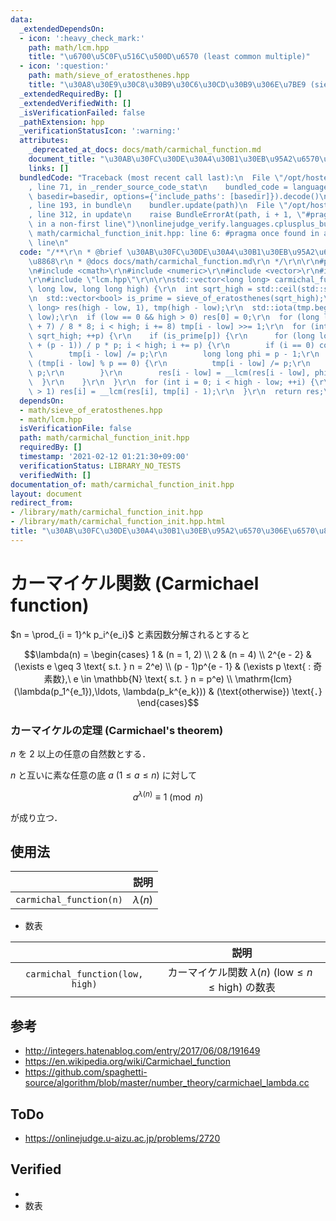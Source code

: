 ```yaml
---
data:
  _extendedDependsOn:
  - icon: ':heavy_check_mark:'
    path: math/lcm.hpp
    title: "\u6700\u5C0F\u516C\u500D\u6570 (least common multiple)"
  - icon: ':question:'
    path: math/sieve_of_eratosthenes.hpp
    title: "\u30A8\u30E9\u30C8\u30B9\u30C6\u30CD\u30B9\u306E\u7BE9 (sieve of Eratosthenes)"
  _extendedRequiredBy: []
  _extendedVerifiedWith: []
  _isVerificationFailed: false
  _pathExtension: hpp
  _verificationStatusIcon: ':warning:'
  attributes:
    _deprecated_at_docs: docs/math/carmichal_function.md
    document_title: "\u30AB\u30FC\u30DE\u30A4\u30B1\u30EB\u95A2\u6570\u306E\u6570\u8868"
    links: []
  bundledCode: "Traceback (most recent call last):\n  File \"/opt/hostedtoolcache/Python/3.9.1/x64/lib/python3.9/site-packages/onlinejudge_verify/documentation/build.py\"\
    , line 71, in _render_source_code_stat\n    bundled_code = language.bundle(stat.path,\
    \ basedir=basedir, options={'include_paths': [basedir]}).decode()\n  File \"/opt/hostedtoolcache/Python/3.9.1/x64/lib/python3.9/site-packages/onlinejudge_verify/languages/cplusplus.py\"\
    , line 193, in bundle\n    bundler.update(path)\n  File \"/opt/hostedtoolcache/Python/3.9.1/x64/lib/python3.9/site-packages/onlinejudge_verify/languages/cplusplus_bundle.py\"\
    , line 312, in update\n    raise BundleErrorAt(path, i + 1, \"#pragma once found\
    \ in a non-first line\")\nonlinejudge_verify.languages.cplusplus_bundle.BundleErrorAt:\
    \ math/carmichal_function_init.hpp: line 6: #pragma once found in a non-first\
    \ line\n"
  code: "/**\r\n * @brief \u30AB\u30FC\u30DE\u30A4\u30B1\u30EB\u95A2\u6570\u306E\u6570\
    \u8868\r\n * @docs docs/math/carmichal_function.md\r\n */\r\n\r\n#pragma once\r\
    \n#include <cmath>\r\n#include <numeric>\r\n#include <vector>\r\n#include \"sieve_of_eratosthenes.hpp\"\
    \r\n#include \"lcm.hpp\"\r\n\r\nstd::vector<long long> carmichal_function_init(long\
    \ long low, long long high) {\r\n  int sqrt_high = std::ceil(std::sqrt(high));\r\
    \n  std::vector<bool> is_prime = sieve_of_eratosthenes(sqrt_high);\r\n  std::vector<long\
    \ long> res(high - low, 1), tmp(high - low);\r\n  std::iota(tmp.begin(), tmp.end(),\
    \ low);\r\n  if (low == 0 && high > 0) res[0] = 0;\r\n  for (long long i = (low\
    \ + 7) / 8 * 8; i < high; i += 8) tmp[i - low] >>= 1;\r\n  for (int p = 2; p <=\
    \ sqrt_high; ++p) {\r\n    if (is_prime[p]) {\r\n      for (long long i = (low\
    \ + (p - 1)) / p * p; i < high; i += p) {\r\n        if (i == 0) continue;\r\n\
    \        tmp[i - low] /= p;\r\n        long long phi = p - 1;\r\n        while\
    \ (tmp[i - low] % p == 0) {\r\n          tmp[i - low] /= p;\r\n          phi *=\
    \ p;\r\n        }\r\n        res[i - low] = __lcm(res[i - low], phi);\r\n    \
    \  }\r\n    }\r\n  }\r\n  for (int i = 0; i < high - low; ++i) {\r\n    if (tmp[i]\
    \ > 1) res[i] = __lcm(res[i], tmp[i] - 1);\r\n  }\r\n  return res;\r\n}\r\n"
  dependsOn:
  - math/sieve_of_eratosthenes.hpp
  - math/lcm.hpp
  isVerificationFile: false
  path: math/carmichal_function_init.hpp
  requiredBy: []
  timestamp: '2021-02-12 01:21:30+09:00'
  verificationStatus: LIBRARY_NO_TESTS
  verifiedWith: []
documentation_of: math/carmichal_function_init.hpp
layout: document
redirect_from:
- /library/math/carmichal_function_init.hpp
- /library/math/carmichal_function_init.hpp.html
title: "\u30AB\u30FC\u30DE\u30A4\u30B1\u30EB\u95A2\u6570\u306E\u6570\u8868"
---
```

# カーマイケル関数 (Carmichael function)

$n = \prod_{i = 1}^k p_i^{e_i}$ と素因数分解されるとすると

$$\lambda(n) = \begin{cases} 1 & (n = 1, 2) \\ 2 & (n = 4) \\ 2^{e - 2} & (\exists e \geq 3 \text{ s.t. } n = 2^e) \\ (p - 1)p^{e - 1} & (\exists p \text{ : 奇素数},\ e \in \mathbb{N} \text{ s.t. } n = p^e) \\ \mathrm{lcm} (\lambda(p_1^{e_1}),\ldots, \lambda(p_k^{e_k})) & (\text{otherwise}) \text{．} \end{cases}$$


### カーマイケルの定理 (Carmichael's theorem)

$n$ を $2$ 以上の任意の自然数とする．

$n$ と互いに素な任意の底 $a \ (1 \leq a \leq n)$ に対して

$$a^{\lambda(n)} \equiv 1 \pmod{n}$$

が成り立つ．


## 使用法

||説明|
|:--:|:--:|
|`carmichal_function(n)`|$\lambda(n)$|

- 数表

||説明|
|:--:|:--:|
|`carmichal_function(low, high)`|カーマイケル関数 $\lambda(n) \ (\mathrm{low} \leq n \leq \mathrm{high})$ の数表|


## 参考

- http://integers.hatenablog.com/entry/2017/06/08/191649
- https://en.wikipedia.org/wiki/Carmichael_function
- https://github.com/spaghetti-source/algorithm/blob/master/number_theory/carmichael_lambda.cc


## ToDo

- https://onlinejudge.u-aizu.ac.jp/problems/2720


## Verified

-
- 数表
